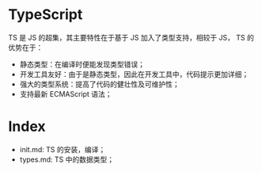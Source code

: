 # TypeScript

TS 是 JS 的超集，其主要特性在于基于 JS 加入了类型支持，相较于 JS， TS 的优势在于：

- 静态类型：在编译时便能发现类型错误；
- 开发工具友好：由于是静态类型，因此在开发工具中，代码提示更加详细；
- 强大的类型系统：提高了代码的健壮性及可维护性；
- 支持最新 ECMAScript 语法；

# Index

- init.md: TS 的安装，编译；
- types.md: TS 中的数据类型；


